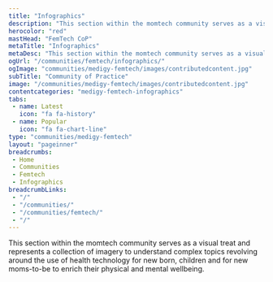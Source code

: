 ```yaml
---
title: "Infographics"
description: "This section within the momtech community serves as a visual treat and represents a collection of imagery to understand complex topics revolving around the use of health technology for new born, children and for new moms-to-be to enrich their physical and mental wellbeing."
herocolor: "red"
mastHead: "FemTech CoP"
metaTitle: "Infographics"
metaDesc: "This section within the momtech community serves as a visual treat and represents a collection of imagery to understand complex topics revolving around the use of health technology for new born, children and for new moms-to-be to enrich their physical and mental wellbeing."
ogUrl: "/communities/femtech/infographics/"
ogImage: "communities/medigy-femtech/images/contributedcontent.jpg"
subTitle: "Community of Practice"
image: "/communities/medigy-femtech/images/contributedcontent.jpg"
contentcategories: "medigy-femtech-infographics"
tabs:
 - name: Latest
   icon: "fa fa-history"
 - name: Popular
   icon: "fa fa-chart-line"
type: "communities/medigy-femtech"
layout: "pageinner"
breadcrumbs:
 - Home
 - Communities
 - Femtech
 - Infographics
breadcrumbLinks:
 - "/"
 - "/communities/"
 - "/communities/femtech/"
 - "/"
---
```

This section within the momtech community serves as a visual treat and represents a collection of imagery to understand complex topics revolving around the use of health technology for new born, children and for new moms-to-be to enrich their physical and mental wellbeing.